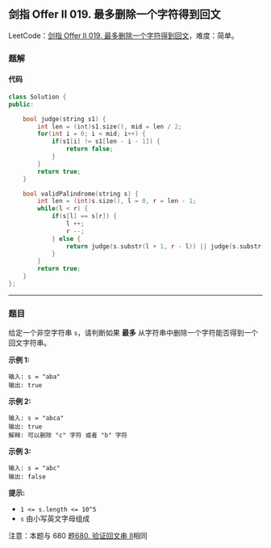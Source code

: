 ## 剑指 Offer II 019. 最多删除一个字符得到回文

LeetCode：[剑指 Offer II 019. 最多删除一个字符得到回文](https://leetcode.cn/problems/RQku0D/)，难度：简单。

### 题解

#### 代码

```c++
class Solution {
public:

    bool judge(string s1) {
        int len = (int)s1.size(), mid = len / 2;
        for(int i = 0; i < mid; i++) {
            if(s1[i] != s1[len - i - 1]) {
                return false;
            }
        }
        return true;
    }

    bool validPalindrome(string s) {
        int len = (int)s.size(), l = 0, r = len - 1;
        while(l < r) {
            if(s[l] == s[r]) {
                l ++;
                r --;
            } else {
                return judge(s.substr(l + 1, r - l)) || judge(s.substr(l, r - l));
            }
        }
        return true;
    }
};
```



---



### 题目

给定一个非空字符串 `s`，请判断如果 **最多** 从字符串中删除一个字符能否得到一个回文字符串。

 

**示例 1:**

```
输入: s = "aba"
输出: true
```

**示例 2:**

```
输入: s = "abca"
输出: true
解释: 可以删除 "c" 字符 或者 "b" 字符
```

**示例 3:**

```
输入: s = "abc"
输出: false
```

 

**提示:**

- `1 <= s.length <= 10^5`
- `s` 由小写英文字母组成

 

注意：本题与 680 题[680. 验证回文串 II](https://leetcode-cn.com/problems/valid-palindrome-ii/)相同


